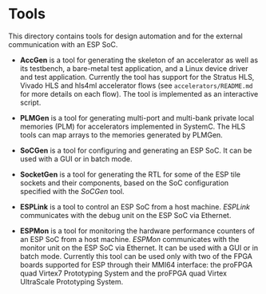 # Tools

This directory contains tools for design automation and for the
external communication with an ESP SoC.

* **AccGen** is a tool for generating the skeleton of an accelerator
  as well as its testbench, a bare-metal test application, and a Linux
  device driver and test application. Currently the tool has support
  for the Stratus HLS, Vivado HLS and hls4ml accelerator flows (see
  `accelerators/README.md` for more details on each flow). The tool is
  implemented as an interactive script.

* **PLMGen** is a tool for generating multi-port and multi-bank
  private local memories (PLM) for accelerators implemented in
  SystemC. The HLS tools can map arrays to the memories generated by
  PLMGen.

* **SoCGen** is a tool for configuring and generating an ESP SoC. It
  can be used with a GUI or in batch mode.

* **SocketGen** is a tool for generating the RTL for some of the ESP
  tile sockets and their components, based on the SoC configuration
  specified with the _SoCGen_ tool.

* **ESPLink** is a tool to control an ESP SoC from a host
  machine. _ESPLink_ communicates with the debug unit on the ESP SoC
  via Ethernet.

* **ESPMon** is a tool for monitoring the hardware performance
  counters of an ESP SoC from a host machine. _ESPMon_ communicates
  with the monitor unit on the ESP SoC via Ethernet. It can be used
  with a GUI or in batch mode. Currently this tool can be used only
  with two of the FPGA boards supported for ESP through their MMI64
  interface: the proFPGA quad Virtex7 Prototyping System and the
  proFPGA quad Virtex UltraScale Prototyping System.
